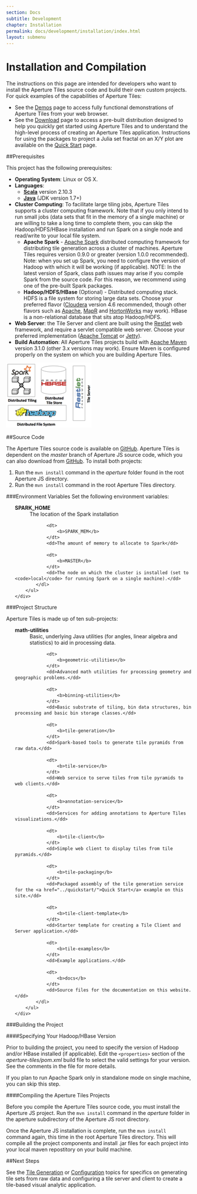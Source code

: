 ```yaml
---
section: Docs
subtitle: Development
chapter: Installation
permalink: docs/development/installation/index.html
layout: submenu
---
```


Installation and Compilation
============================

The instructions on this page are intended for developers who want to install the Aperture Tiles source code and build their own custom projects. For quick examples of the capabilities of Aperture Tiles:

- See the [Demos](../../../demos/) page to access fully functional demonstrations of Aperture Tiles from your web browser.
- See the [Download](../../../download) page to access a pre-built distribution designed to help you quickly get started using Aperture Tiles and to understand the high-level process of creating an Aperture Tiles application. Instructions for using the packages to project a Julia set fractal on an X/Y plot are available on the [Quick Start](../quickstart) page. 

##<a name="prerequisites"></a>Prerequisites

This project has the following prerequisites:

- **Operating System**: Linux or OS X.
- **Languages**:
	-   [**Scala**](http://www.scala-lang.org/) version 2.10.3
	-   [**Java**](http://www.java.com/) (JDK version 1.7+)
- **Cluster Computing**: To facilitate large tiling jobs, Aperture Tiles supports a cluster computing framework. Note that if you only intend to run small jobs (data sets that fit in the memory of a single machine) or are willing to take a long time to complete them, you can skip the Hadoop/HDFS/HBase installation and run Spark on a single node and read/write to your local file system.
	-   **Apache Spark** - [Apache Spark](http://spark.incubator.apache.org/) distributed computing framework for distributing tile generation across a cluster of machines.  Aperture Tiles requires version 0.9.0 or greater (version 1.0.0 recommended). Note: when you set up Spark, you need to configure the version of Hadoop with which it will be working (if applicable). NOTE: In the latest version of Spark, class path issues may arise if you compile Spark from the source code. For this reason, we recommend using one of the pre-built Spark packages.
	-   **Hadoop/HDFS/HBase** (Optional) - Distributed computing stack.  HDFS is a file system for storing large data sets. Choose your preferred flavor  ([Cloudera](http://www.cloudera.com/content/cloudera/en/products/cdh.html) version 4.6 recommended, though other flavors such as [Apache](http://hadoop.apache.org/docs/r1.2.1/index.html), [MapR](http://www.mapr.com/products/apache-hadoop) and [HortonWorks](http://hortonworks.com/) may work). HBase is a non-relational database that sits atop Hadoop/HDFS. 
-  **Web Server**: the Tile Server and client are built using the [Restlet](http://restlet.org/) web framework, and require a servlet compatible web server. Choose your preferred implementation ([Apache Tomcat](http://tomcat.apache.org/) or [Jetty](http://www.eclipse.org/jetty/)).
-   **Build Automation**: All Aperture Tiles projects build with [Apache Maven](http://maven.apache.org/) version 3.1.0 (other 3.x versions may work). Ensure Maven is configured properly on the system on which you are building Aperture Tiles.

<img src="../../../img/architecture.png" class="screenshot" alt="Aperture Tiles Architecture Diagram"/>

##<a name="source-code"></a>Source Code

The Aperture Tiles source code is available on [GitHub](https://github.com/oculusinfo/aperture-tiles). Aperture Tiles is dependent on the *master* branch of Aperture JS source code, which you can also download from [GitHub](https://github.com/oculusinfo/aperturejs/tree/master). To install both projects:

1. Run the `mvn install` command in the *aperture* folder found in the root Aperture JS directory.
2. Run the `mvn install` command in the root Aperture Tiles directory.

###<a name="environment-variables"></a>Environment Variables
Set the following environment variables:

<div class="details props">
	<div class="innerProps">
		<ul class="methodDetail" id="MethodDetail">
			<dl class="detailList params">
				<dt>
					<b>SPARK_HOME</b>
				</dt>
				<dd>The location of the Spark installation</dd>
				
				<dt>
					<b>SPARK_MEM</b>
				</dt>
				<dd>The amount of memory to allocate to Spark</dd>
				
				<dt>
					<b>MASTER</b>
				</dt>
				<dd>The node on which the cluster is installed (set to <code>local</code> for running Spark on a single machine).</dd>
			</dl>
		</ul>
	</div>
</div>

###<a name="project-structure"></a>Project Structure

Aperture Tiles is made up of ten sub-projects:

<div class="details props">
	<div class="innerProps">
		<ul class="methodDetail" id="MethodDetail">
			<dl class="detailList params">
				<dt>
					<b>math-utilities</b>
				</dt>
				<dd>Basic, underlying Java utilities (for angles, linear algebra and statistics) to aid in processing data.</dd>
				
				<dt>
					<b>geometric-utilities</b>
				</dt>
				<dd>Advanced math utilities for processing geometry and geographic problems.</dd>
				
				<dt>
					<b>binning-utilities</b>
				</dt>
				<dd>Basic substrate of tiling, bin data structures, bin processing and basic bin storage classes.</dd>
				
				<dt>
					<b>tile-generation</b>
				</dt>
				<dd>Spark-based tools to generate tile pyramids from raw data.</dd>
				
				<dt>
					<b>tile-service</b>
				</dt>
				<dd>Web service to serve tiles from tile pyramids to web clients.</dd>
				
				<dt>
					<b>annotation-service</b>
				</dt>
				<dd>Services for adding annotations to Aperture Tiles visualizations.</dd>
				
				<dt>
					<b>tile-client</b>
				</dt>
				<dd>Simple web client to display tiles from tile pyramids.</dd>
				
				<dt>
					<b>tile-packaging</b>
				</dt>
				<dd>Packaged assembly of the tile generation service for the <a href="../quickstart/">Quick Start</a> example on this site.</dd>
				
				<dt>
					<b>tile-client-template</b>
				</dt>
				<dd>Starter template for creating a Tile Client and Server application.</dd>
				
				<dt>
					<b>tile-examples</b>
				</dt>
				<dd>Example applications.</dd>
				
				<dt>
					<b>docs</b>
				</dt>
				<dd>Source files for the documentation on this website.</dd>		
			</dl>
		</ul>
	</div>
</div>
 
###<a name="building-project"></a>Building the Project

####<a name="hbase-version"></a>Specifying Your Hadoop/HBase Version

Prior to building the project, you need to specify the version of Hadoop and/or HBase installed (if applicable). Edit the `<properties>` section of the *aperture-tiles/pom.xml* build file to select the valid settings for your version. See the comments in the file for more details.
 
If you plan to run Apache Spark only in standalone mode on single machine, you can skip this step.

####<a name="compiling"></a>Compiling the Aperture Tiles Projects

Before you compile the Aperture Tiles source code, you must install the Aperture JS project. Run the `mvn install` command in the *aperture* folder in the aperture subdirectory of the Aperture JS root directory.

Once the Aperture JS installation is complete, run the `mvn install` command again, this time in the root Aperture Tiles directory. This will compile all the project components and install .jar files for each project into your local maven repostitory on your build machine.

##<a name="next-steps"></a>Next Steps

See the [Tile Generation](../generation) or [Configuration](../configuration) topics for specifics on generating tile sets from raw data and configuring a tile server and client to create a tile-based visual analytic application.